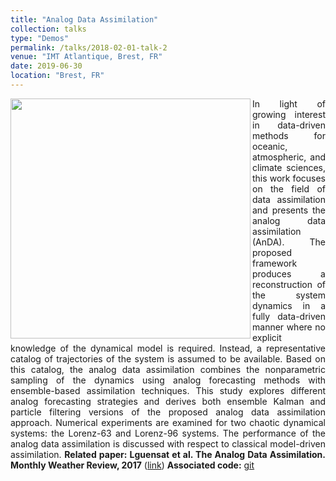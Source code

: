 ```yaml
---
title: "Analog Data Assimilation"
collection: talks
type: "Demos"
permalink: /talks/2018-02-01-talk-2
venue: "IMT Atlantique, Brest, FR"
date: 2019-06-30
location: "Brest, FR"
---
```


<div style="text-align: justify"> 
<img src="https://www.imt-atlantique.fr/sites/default/files/rfablet/anda.jpg" width="384" align ="left">
In light of growing interest in data-driven methods for oceanic, atmospheric, and climate sciences, this work focuses on the field of data assimilation and presents the analog data assimilation (AnDA). The proposed framework produces a reconstruction of the system dynamics in a fully data-driven manner where no explicit knowledge of the dynamical model is required. Instead, a representative catalog of trajectories of the system is assumed to be available. Based on this catalog, the analog data assimilation combines the nonparametric sampling of the dynamics using analog forecasting methods with ensemble-based assimilation techniques. This study explores different analog forecasting strategies and derives both ensemble Kalman and particle filtering versions of the proposed analog data assimilation approach. Numerical experiments are examined for two chaotic dynamical systems: the Lorenz-63 and Lorenz-96 systems. The performance of the analog data assimilation is discussed with respect to classical model-driven assimilation. <strong>Related paper: Lguensat et al. The Analog Data Assimilation. Monthly Weather Review, 2017</strong> (<a href="https://www.researchgate.net/publication/309742591_The_Analog_Data_Assimilation">link</a>)
<strong>Associated code:</strong>  <a href="https://github.com/ptandeo/AnDA">git</a>
</div>

